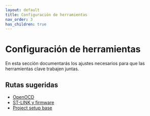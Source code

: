 ```yaml
---
layout: default
title: Configuración de herramientas
nav_order: 3
has_children: true
---
```


# Configuración de herramientas

En esta sección documentarás los ajustes necesarios para que las herramientas clave trabajen juntas.

## Rutas sugeridas

- [OpenOCD](openocd/)
- [ST-LINK y firmware](stlink/)
- [Project setup base](firmware/)
